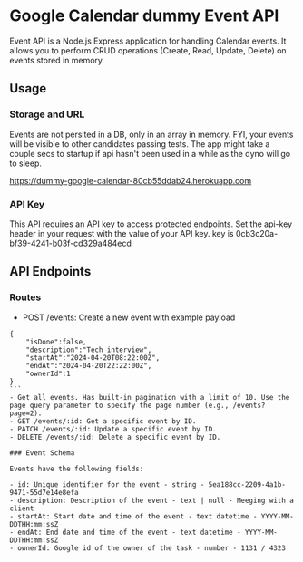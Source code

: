 # Google Calendar dummy Event API

Event API is a Node.js Express application for handling Calendar events.
It allows you to perform CRUD operations (Create, Read, Update, Delete) on events stored in memory.

## Usage

### Storage and URL

Events are not persited in a DB, only in an array in memory. FYI, your events will be visible to other candidates passing tests.
The app might take a couple secs to startup if api hasn't been used in a while as the dyno will go to sleep.

https://dummy-google-calendar-80cb55ddab24.herokuapp.com

### API Key

This API requires an API key to access protected endpoints. Set the api-key header in your request with the value of your API key.
key is 0cb3c20a-bf39-4241-b03f-cd329a484ecd

## API Endpoints

### Routes

- POST /events: Create a new event with example payload

````
{
    "isDone":false,
    "description":"Tech interview",
    "startAt":"2024-04-20T08:22:00Z",
    "endAt":"2024-04-20T22:22:00Z",
    "ownerId":1
}
```
- Get all events. Has built-in pagination with a limit of 10. Use the page query parameter to specify the page number (e.g., /events?page=2).
- GET /events/:id: Get a specific event by ID.
- PATCH /events/:id: Update a specific event by ID.
- DELETE /events/:id: Delete a specific event by ID.

### Event Schema

Events have the following fields:

- id: Unique identifier for the event - string - 5ea188cc-2209-4a1b-9471-55d7e14e8efa
- description: Description of the event - text | null - Meeging with a client
- startAt: Start date and time of the event - text datetime - YYYY-MM-DDTHH:mm:ssZ
- endAt: End date and time of the event - text datetime - YYYY-MM-DDTHH:mm:ssZ
- ownerId: Google id of the owner of the task - number - 1131 / 4323
````
